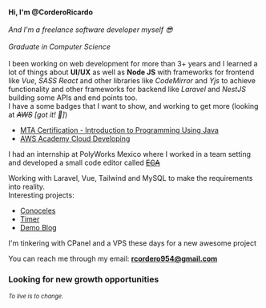 <h4>Hi, I'm @CorderoRicardo</h4>
<p>
  <em>And I'm a freelance software developer myself 😎</em><br><br>
  <em> Graduate in Computer Science</em><br><br>
  I been working on web development for more than 3+ years and I learned a lot of things about <strong>UI/UX</strong> as well as <strong>Node JS</strong>
  with frameworks for frontend like <em>Vue</em>, <em>SASS</em> <em>React</em> and other libraries like <em>CodeMirror</em> and <em>Yjs</em> to achieve
  functionality and other frameworks for backend like <em>Laravel</em> and <em>NestJS</em> building some APIs and end points too. <br>
  I have a some badges that I want to show, and working to get more (looking at <em><s>AWS</s> [got it! 🎉]</em>)
</p>
<ul>
  <li>
    <a href="https://www.credly.com/badges/b82ee659-80e7-49b3-985a-1164fd9d23f3">MTA Certification - Introduction to Programming Using Java<a>
  </li>
  <li>
    <a href="https://www.credly.com/badges/13e0b22c-e280-4c5e-b017-fad55a89fcdb/public_url" target="_blank">AWS Academy Cloud Developing</a>
  </li>   
</ul>
<p>
  I had an internship at PolyWorks Mexico where I worked in a team setting and developed a small code editor called 
  <a href="https://eca.mx.polyworks.com:44319/" disabled ><del>ECA</del></a>
</p>
<p>
  Working with Laravel, Vue, Tailwind and MySQL to make the requirements into reality.<br>
    Interesting projects:
  <ul>
    <li>
      <a href="https://conoceles.ieepuebla.org.mx/candidaturas" target="_blank">Conoceles</a>
    </li>
    <li>
      <a href="https://timer-clk.netlify.app/" target="_blank">Timer</a>
    </li>
    <li>
      <a href="https://leblog-cf-prac.netlify.app/" target="_blank">Demo Blog</a>
    </li>
  </ul>
  I'm tinkering with CPanel and a VPS these days for a new awesome project<br>
      
  You can reach me through my email: <strong>rcordero954@gmail.com</strong>
</p>

<h3>Looking for new growth opportunities</h3>

<sub><em>To live is to change.</em></sub>

<!---
CorderoRicardo/CorderoRicardo is a ✨ special ✨ repository because its `README.md` (this file) appears on your GitHub profile.
You can click the Preview link to take a look at your changes.
--->
